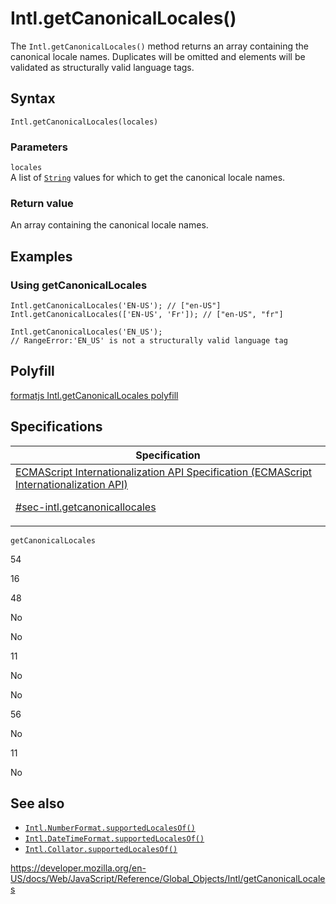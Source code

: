 # Intl.getCanonicalLocales()

The `Intl.getCanonicalLocales()` method returns an array containing the canonical locale names. Duplicates will be omitted and elements will be validated as structurally valid language tags.

## Syntax

    Intl.getCanonicalLocales(locales)

### Parameters

`locales`  
A list of [`String`](../string) values for which to get the canonical locale names.

### Return value

An array containing the canonical locale names.

## Examples

### Using getCanonicalLocales

    Intl.getCanonicalLocales('EN-US'); // ["en-US"]
    Intl.getCanonicalLocales(['EN-US', 'Fr']); // ["en-US", "fr"]

    Intl.getCanonicalLocales('EN_US');
    // RangeError:'EN_US' is not a structurally valid language tag

## Polyfill

[formatjs Intl.getCanonicalLocales polyfill](https://formatjs.io/docs/polyfills/intl-getcanonicallocales)

## Specifications

<table><thead><tr class="header"><th>Specification</th></tr></thead><tbody><tr class="odd"><td><a href="https://tc39.es/ecma402/#sec-intl.getcanonicallocales">ECMAScript Internationalization API Specification (ECMAScript Internationalization API) 
<br/>

<span class="small">#sec-intl.getcanonicallocales</span></a></td></tr></tbody></table>

`getCanonicalLocales`

54

16

48

No

No

11

No

No

56

No

11

No

## See also

-   [`Intl.NumberFormat.supportedLocalesOf()`](numberformat/supportedlocalesof)
-   [`Intl.DateTimeFormat.supportedLocalesOf()`](datetimeformat/supportedlocalesof)
-   [`Intl.Collator.supportedLocalesOf()`](collator/supportedlocalesof)

<a href="https://developer.mozilla.org/en-US/docs/Web/JavaScript/Reference/Global_Objects/Intl/getCanonicalLocales" class="_attribution-link">https://developer.mozilla.org/en-US/docs/Web/JavaScript/Reference/Global_Objects/Intl/getCanonicalLocales</a>
